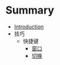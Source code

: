 # Summary

* [Introduction](README.md)
* 技巧
   * 快捷键
       * [窗口](skill/key/window.md)
       * [切换](skill/key/switch.md)